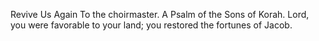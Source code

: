 Revive Us Again To the choirmaster. A Psalm of the Sons of Korah. Lord, you were favorable to your land; you restored the fortunes of Jacob.

